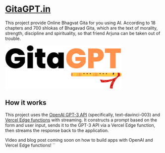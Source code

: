 # [GitaGPT.in](https://www.gitagpt.in/)

This project provide Online Bhagvat Gita for you using AI. According to 18 chapters and 700 shlokas of Bhagavad Gita, which are the text of morality, strength, discipline and spirituality, so that friend Arjuna can be taken out of trouble.

[![GitaGPT AI](./public/Gitagpt.png)](https://www.gitagpt.in)

## How it works

This project uses the [OpenAI GPT-3 API](https://openai.com/api/) (specifically, text-davinci-003) and [Vercel Edge functions](https://vercel.com/features/edge-functions) with streaming. It constructs a prompt based on the form and user input, sends it to the GPT-3 API via a Vercel Edge function, then streams the response back to the application.

Video and blog post coming soon on how to build apps with OpenAI and Vercel Edge functions!
``
